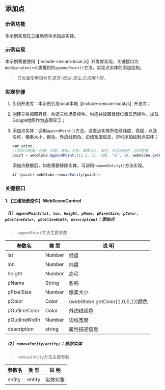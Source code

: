 ## 添加点

### 示例功能

本示例实现在三维场景中添加点实体。

### 示例实现

本示例需要使用【include-cesium-local.js】开发库实现，关键接口为`WebSceneControl`类提供的`appendPoint()`方法，实现点实体的添加绘制。

> 开发库使用请参见*首页-概述-原生JS调用*内容。

### 实现步骤

1. 引用开发库：本示例引用local本地【include-cesium-local.js】开发库；

2. 创建三维视图容器，构造三维场景控件，构造并设置鼠标位置显示控件，加载Google地图作为底图显示；

3. 添加点实体：调用`appendPoint()`方法，设置点实体所在经纬度、高程，以及名称、像素大小、颜色、外边线颜色、边线宽度信息，即可添加绘制点实体；

    ``` javascript
    var point;
    //添加点数据：经度、纬度、高程、名称、像素大小、颜色、外边线颜色、边线宽度
    point = webGlobe.appendPoint(115.2, 31, 200, '点', 10, webGlobe.getColor(1, 0, 0, 1), webGlobe.getColor(1, 1, 0, 1), 2);
    ```

    添加点数据后，如若需要移除实体，可调用`removeEntity()`方法实现。

    ``` javascript
    if (point) webGlobe.removeEntity(point);
    ```

### 关键接口

#### 1.【三维场景控件】WebSceneControl

##### （1）`appendPoint(lat, lon, height, pName, pPixelSize, pColor, pOutlineColor, pOutlineWidth, description)`：添加点

> `appendPoint`方法主要参数

|参数名|类 型|说 明|
|-|-|-|
|lat|Number|经度|
|lon|Number|纬度|
|height|Number|高程|
|pName|String|名称|
|pPixelSize|Number|像素大小|
|pColor|Color|(webGlobe.getColor(1,0,0,1))颜色|
|pOutlineColor|Color|外边线颜色|
|pOutlineWidth|Number|边线宽度|
|description|string|属性描述信息|

##### （2）`removeEntity(entity)`：移除实体

> `removeEntity`方法主要参数

|参数名|类 型|说 明|
|-|-|-|
|entity|entity|实体对象|
